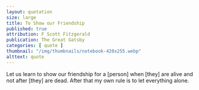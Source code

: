 ```yaml
---
layout: quotation
size: large
title: To Show our Friendship
published: true
attribution: F Scott Fitzgerald
publication: The Great Gatsby
categories: [ quote ]
thumbnail: "/img/thumbnails/notebook-420x255.webp"
alttext: quote
---
```


Let us learn to show our friendship for a [person] when [they] are 
alive and not after [they] are dead. After that my own rule is to let 
everything alone.
